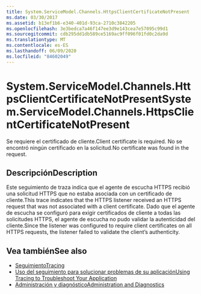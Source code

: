 ```yaml
---
title: System.ServiceModel.Channels.HttpsClientCertificateNotPresent
ms.date: 03/30/2017
ms.assetid: b13ef1b6-e340-401d-93ca-2710c3842205
ms.openlocfilehash: 3e3bedca7a46f147ee3d9e143cea7e57095c99d1
ms.sourcegitcommit: cdb295dd1db589ce5169ac9ff096f01fd0c2da9d
ms.translationtype: MT
ms.contentlocale: es-ES
ms.lasthandoff: 06/09/2020
ms.locfileid: "84602049"
---
```

# <a name="systemservicemodelchannelshttpsclientcertificatenotpresent"></a><span data-ttu-id="d6463-102">System.ServiceModel.Channels.HttpsClientCertificateNotPresent</span><span class="sxs-lookup"><span data-stu-id="d6463-102">System.ServiceModel.Channels.HttpsClientCertificateNotPresent</span></span>
<span data-ttu-id="d6463-103">Se requiere el certificado de cliente.</span><span class="sxs-lookup"><span data-stu-id="d6463-103">Client certificate is required.</span></span> <span data-ttu-id="d6463-104">No se encontró ningún certificado en la solicitud.</span><span class="sxs-lookup"><span data-stu-id="d6463-104">No certificate was found in the request.</span></span>  
  
## <a name="description"></a><span data-ttu-id="d6463-105">Descripción</span><span class="sxs-lookup"><span data-stu-id="d6463-105">Description</span></span>  
 <span data-ttu-id="d6463-106">Este seguimiento de traza indica que el agente de escucha HTTPS recibió una solicitud HTTPS que no estaba asociada con un certificado de cliente.</span><span class="sxs-lookup"><span data-stu-id="d6463-106">This trace indicates that the HTTPS listener received an HTTPS request that was not associated with a client certificate.</span></span> <span data-ttu-id="d6463-107">Dado que el agente de escucha se configuró para exigir certificados de cliente a todas las solicitudes HTTPS, el agente de escucha no pudo validar la autenticidad del cliente.</span><span class="sxs-lookup"><span data-stu-id="d6463-107">Since the listener was configured to require client certificates on all HTTPS requests, the listener failed to validate the client’s authenticity.</span></span>  
  
## <a name="see-also"></a><span data-ttu-id="d6463-108">Vea también</span><span class="sxs-lookup"><span data-stu-id="d6463-108">See also</span></span>

- [<span data-ttu-id="d6463-109">Seguimiento</span><span class="sxs-lookup"><span data-stu-id="d6463-109">Tracing</span></span>](index.md)
- [<span data-ttu-id="d6463-110">Uso del seguimiento para solucionar problemas de su aplicación</span><span class="sxs-lookup"><span data-stu-id="d6463-110">Using Tracing to Troubleshoot Your Application</span></span>](using-tracing-to-troubleshoot-your-application.md)
- [<span data-ttu-id="d6463-111">Administración y diagnóstico</span><span class="sxs-lookup"><span data-stu-id="d6463-111">Administration and Diagnostics</span></span>](../index.md)
